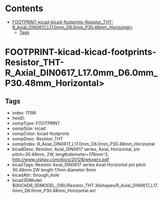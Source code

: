 



Contents
========

* [FOOTPRINT-kicad-kicad-footprints-Resistor_THT-R_Axial_DIN0617_L17.0mm_D6.0mm_P30.48mm_Horizontal>](#footprint-kicad-kicad-footprints-resistor_tht-r_axial_din0617_l170mm_d60mm_p3048mm_horizontal)
	* [Tags](#tags)

# FOOTPRINT-kicad-kicad-footprints-Resistor_THT-R_Axial_DIN0617_L17.0mm_D6.0mm_P30.48mm_Horizontal>

## Tags

- index: 11196
- hexID: 
- oompType: FOOTPRINT
- oompSize: kicad
- oompColor: kicad-footprints
- oompDesc: Resistor_THT
- oompIndex: R_Axial_DIN0617_L17.0mm_D6.0mm_P30.48mm_Horizontal
- kicadDesc: Resistor, Axial_DIN0617 series, Axial, Horizontal, pin pitch=30.48mm, 2W, length*diameter=17*6mm^2, http://www.vishay.com/docs/20128/wkxwrx.pdf
- kicadTags: Resistor Axial_DIN0617 series Axial Horizontal pin pitch 30.48mm 2W length 17mm diameter 6mm
- kicadAttr: through_hole
- kicad3DModel: ${KICAD6_3DMODEL_DIR}/Resistor_THT.3dshapes/R_Axial_DIN0617_L17.0mm_D6.0mm_P30.48mm_Horizontal.wrl
